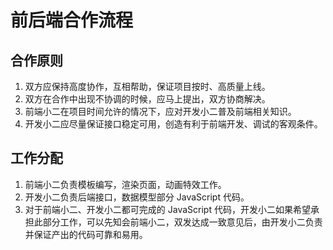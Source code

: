 前后端合作流程
============

## 合作原则
1. 双方应保持高度协作，互相帮助，保证项目按时、高质量上线。
2. 双方在合作中出现不协调的时候，应马上提出，双方协商解决。
3. 前端小二在项目时间允许的情况下，应对开发小二普及前端相关知识。
4. 开发小二应尽量保证接口稳定可用，创造有利于前端开发、调试的客观条件。

## 工作分配
1. 前端小二负责模板编写，渲染页面，动画特效工作。
2. 开发小二负责后端接口，数据模型部分 JavaScript 代码。
3. 对于前端小二、开发小二都可完成的 JavaScript 代码，开发小二如果希望承担此部分工作，可以先知会前端小二，双发达成一致意见后，由开发小二负责并保证产出的代码可靠和易用。




